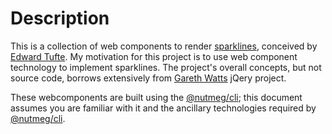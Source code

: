 # Description
This is a collection of web components to render [sparklines](https://www.edwardtufte.com/bboard/q-and-a-fetch-msg?msg_id=0001OR), conceived by [Edward Tufte](https://www.edwardtufte.com/tufte/). My motivation for this project is to use web component technology to implement sparklines. The project's overall concepts, but not source code, borrows extensively from [Gareth Watts](https://omnipotent.net/jquery.sparkline/#s-about) jQery project.

These webcomponents are built using the [@nutmeg/cli](https://github.com/abraham/nutmeg-cli); this document assumes you are familiar with it and the ancillary technologies required by [@nutmeg/cli](https://github.com/abraham/nutmeg-cli).
